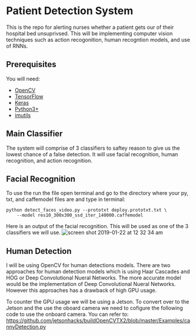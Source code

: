 # Patient Detection System

This is the repo for alerting nurses whether a patient gets our of their hospital bed unsuprivsed. This will be implementing computer vision techniques such as action recogonition, human recogntion models, and use of RNNs.


## Prerequisites

You will need:

* [OpenCV](https://opencv.org/)    
* [TensorFlow](https://www.tensorflow.org/install/)    
* [Keras](https://keras.io/#installation)    
* [Python3+](https://www.python.org/downloads/)    
* [imutils](https://github.com/jrosebr1/imutils)

## Main Classifier
The system will comprise of 3 classifiers to saftey reason to give us the lowest chance of a false detection. It will use facial recognition, human recognition, and action recognition.

## Facial Recognition

To use the run the file open terminal and go to the directory where your py, txt, and caffemodel files are and type in terminal:
```
python detect_faces_video.py --prototxt deploy.prototxt.txt \
	--model res10_300x300_ssd_iter_140000.caffemodel
```
Here is an output of the facial recognition. This will be used as one of the 3 classifiers we will use.
![screen shot 2019-01-22 at 12 32 34 am](https://user-images.githubusercontent.com/39922134/51514362-5d314a00-1ddd-11e9-8f04-21efe5d879e9.png)

## Human Detection
I will be using OpenCV for human detections models. There are two approaches for human detection models which is using Haar Cascades and HOG or Deep Convolutional Nueral Networks. The more accurate model would be the implementation of Deep Convolutional Nueral Networks. However this approaches has a drawback of high GPU usage. 

To counter the GPU usage we will be using a Jetson. To convert over to the Jetson and the use the oboard camera we need to cofigure the following code to use the onboard camera. You can refer to: https://github.com/jetsonhacks/buildOpenCVTX2/blob/master/Examples/cannyDetection.py
